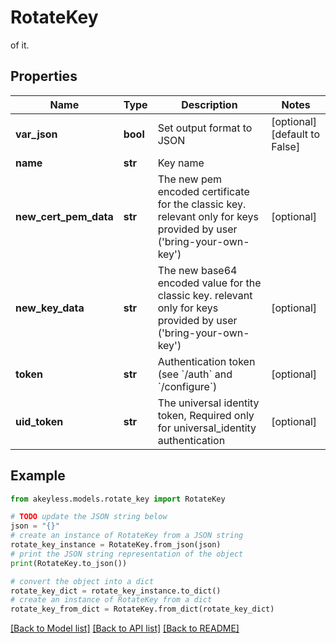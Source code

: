 # RotateKey

of it.

## Properties

Name | Type | Description | Notes
------------ | ------------- | ------------- | -------------
**var_json** | **bool** | Set output format to JSON | [optional] [default to False]
**name** | **str** | Key name | 
**new_cert_pem_data** | **str** | The new pem encoded certificate for the classic key. relevant only for keys provided by user (&#39;bring-your-own-key&#39;) | [optional] 
**new_key_data** | **str** | The new base64 encoded value for the classic key. relevant only for keys provided by user (&#39;bring-your-own-key&#39;) | [optional] 
**token** | **str** | Authentication token (see &#x60;/auth&#x60; and &#x60;/configure&#x60;) | [optional] 
**uid_token** | **str** | The universal identity token, Required only for universal_identity authentication | [optional] 

## Example

```python
from akeyless.models.rotate_key import RotateKey

# TODO update the JSON string below
json = "{}"
# create an instance of RotateKey from a JSON string
rotate_key_instance = RotateKey.from_json(json)
# print the JSON string representation of the object
print(RotateKey.to_json())

# convert the object into a dict
rotate_key_dict = rotate_key_instance.to_dict()
# create an instance of RotateKey from a dict
rotate_key_from_dict = RotateKey.from_dict(rotate_key_dict)
```
[[Back to Model list]](../README.md#documentation-for-models) [[Back to API list]](../README.md#documentation-for-api-endpoints) [[Back to README]](../README.md)


